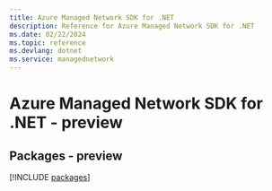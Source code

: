 ```yaml
---
title: Azure Managed Network SDK for .NET
description: Reference for Azure Managed Network SDK for .NET
ms.date: 02/22/2024
ms.topic: reference
ms.devlang: dotnet
ms.service: managednetwork
---
```

# Azure Managed Network SDK for .NET - preview
## Packages - preview
[!INCLUDE [packages](managed-network-index.md)]
